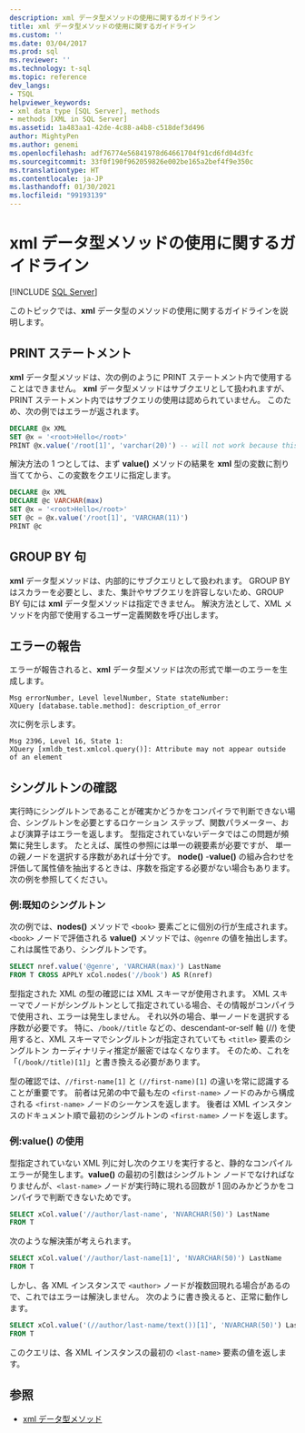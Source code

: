 ```yaml
---
description: xml データ型メソッドの使用に関するガイドライン
title: xml データ型メソッドの使用に関するガイドライン
ms.custom: ''
ms.date: 03/04/2017
ms.prod: sql
ms.reviewer: ''
ms.technology: t-sql
ms.topic: reference
dev_langs:
- TSQL
helpviewer_keywords:
- xml data type [SQL Server], methods
- methods [XML in SQL Server]
ms.assetid: 1a483aa1-42de-4c88-a4b8-c518def3d496
author: MightyPen
ms.author: genemi
ms.openlocfilehash: adf76774e56841978d64661704f91cd6fd04d3fc
ms.sourcegitcommit: 33f0f190f962059826e002be165a2bef4f9e350c
ms.translationtype: HT
ms.contentlocale: ja-JP
ms.lasthandoff: 01/30/2021
ms.locfileid: "99193139"
---
```

# <a name="guidelines-for-using-xml-data-type-methods"></a>xml データ型メソッドの使用に関するガイドライン

[!INCLUDE [SQL Server](../../includes/applies-to-version/sqlserver.md)]

このトピックでは、**xml** データ型のメソッドの使用に関するガイドラインを説明します。

## <a name="the-print-statement"></a>PRINT ステートメント

**xml** データ型メソッドは、次の例のように PRINT ステートメント内で使用することはできません。 **xml** データ型メソッドはサブクエリとして扱われますが、PRINT ステートメント内ではサブクエリの使用は認められていません。 このため、次の例ではエラーが返されます。

```sql
DECLARE @x XML
SET @x = '<root>Hello</root>'
PRINT @x.value('/root[1]', 'varchar(20)') -- will not work because this is treated as a subquery (select top 1 col from table)
```

解決方法の 1 つとしては、まず **value()** メソッドの結果を **xml** 型の変数に割り当ててから、この変数をクエリに指定します。

```sql
DECLARE @x XML
DECLARE @c VARCHAR(max)
SET @x = '<root>Hello</root>'
SET @c = @x.value('/root[1]', 'VARCHAR(11)')
PRINT @c
```

## <a name="the-group-by-clause"></a>GROUP BY 句

**xml** データ型メソッドは、内部的にサブクエリとして扱われます。 GROUP BY はスカラーを必要とし、また、集計やサブクエリを許容しないため、GROUP BY 句には **xml** データ型メソッドは指定できません。 解決方法として、XML メソッドを内部で使用するユーザー定義関数を呼び出します。

## <a name="reporting-errors"></a>エラーの報告

エラーが報告されると、**xml** データ型メソッドは次の形式で単一のエラーを生成します。

```
Msg errorNumber, Level levelNumber, State stateNumber:
XQuery [database.table.method]: description_of_error
```

次に例を示します。

```
Msg 2396, Level 16, State 1:
XQuery [xmldb_test.xmlcol.query()]: Attribute may not appear outside of an element
```

## <a name="singleton-checks"></a>シングルトンの確認

実行時にシングルトンであることが確実かどうかをコンパイラで判断できない場合、シングルトンを必要とするロケーション ステップ、関数パラメーター、および演算子はエラーを返します。 型指定されていないデータではこの問題が頻繁に発生します。 たとえば、属性の参照には単一の親要素が必要ですが、 単一の親ノードを選択する序数があれば十分です。 **node()** -**value()** の組み合わせを評価して属性値を抽出するときは、序数を指定する必要がない場合もあります。 次の例を参照してください。

### <a name="example-known-singleton"></a>例:既知のシングルトン

次の例では、**nodes()** メソッドで `<book>` 要素ごとに個別の行が生成されます。 `<book>` ノードで評価される **value()** メソッドでは、`@genre` の値を抽出します。これは属性であり、シングルトンです。

```sql
SELECT nref.value('@genre', 'VARCHAR(max)') LastName
FROM T CROSS APPLY xCol.nodes('//book') AS R(nref)
```

型指定された XML の型の確認には XML スキーマが使用されます。 XML スキーマでノードがシングルトンとして指定されている場合、その情報がコンパイラで使用され、エラーは発生しません。 それ以外の場合、単一ノードを選択する序数が必要です。 特に、`/book//title` などの、descendant-or-self 軸 (//) を使用すると、XML スキーマでシングルトンが指定されていても `<title>` 要素のシングルトン カーディナリティ推定が厳密ではなくなります。 そのため、これを「`(/book//title)[1]`」と書き換える必要があります。

型の確認では、`//first-name[1]` と `(//first-name)[1]` の違いを常に認識することが重要です。 前者は兄弟の中で最も左の `<first-name>` ノードのみから構成される `<first-name>` ノードのシーケンスを返します。 後者は XML インスタンスのドキュメント順で最初のシングルトンの `<first-name>` ノードを返します。

### <a name="example-using-value"></a>例:value() の使用

型指定されていない XML 列に対し次のクエリを実行すると、静的なコンパイル エラーが発生します。**value()** の最初の引数はシングルトン ノードでなければなりませんが、`<last-name>` ノードが実行時に現れる回数が 1 回のみかどうかをコンパイラで判断できないためです。

```sql
SELECT xCol.value('//author/last-name', 'NVARCHAR(50)') LastName
FROM T
```

次のような解決策が考えられます。

```sql
SELECT xCol.value('//author/last-name[1]', 'NVARCHAR(50)') LastName
FROM T
```

しかし、各 XML インスタンスで `<author>` ノードが複数回現れる場合があるので、これではエラーは解決しません。 次のように書き換えると、正常に動作します。

```sql
SELECT xCol.value('(//author/last-name/text())[1]', 'NVARCHAR(50)') LastName
FROM T
```

このクエリは、各 XML インスタンスの最初の `<last-name>` 要素の値を返します。

## <a name="see-also"></a>参照

- [xml データ型メソッド](../../t-sql/xml/xml-data-type-methods.md)
